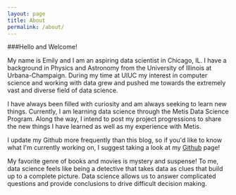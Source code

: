 ```yaml
---
layout: page
title: About
permalink: /about/
---
```


###Hello and Welcome!

My name is Emily and I am an aspiring data scientist in Chicago, IL.
I have a background in Physics and Astronomy from the University of Illinois at Urbana-Champaign.
During my time at UIUC my interest in computer science and working with data grew and pushed me
towards the extremely vast and diverse field of data science.

I have always been filled with curiosity and am always seeking to learn new things.
Currently, I am learning data science through the Metis Data Science Program. Along the way,
I intend to post my project progressions to share the new things I have learned as well as my
experience with Metis.

I update my Github more frequently than this blog, so if you'd like to know what I'm
currently working on, I suggest taking a look at my [Github](https://github.com/emilyng) page!

My favorite genre of books and movies is mystery and suspense! To me, data science feels like
being a detective that takes data as clues that build up to a complete picture. Data science allows
us to answer complicated questions and provide conclusions to drive difficult decision making.
